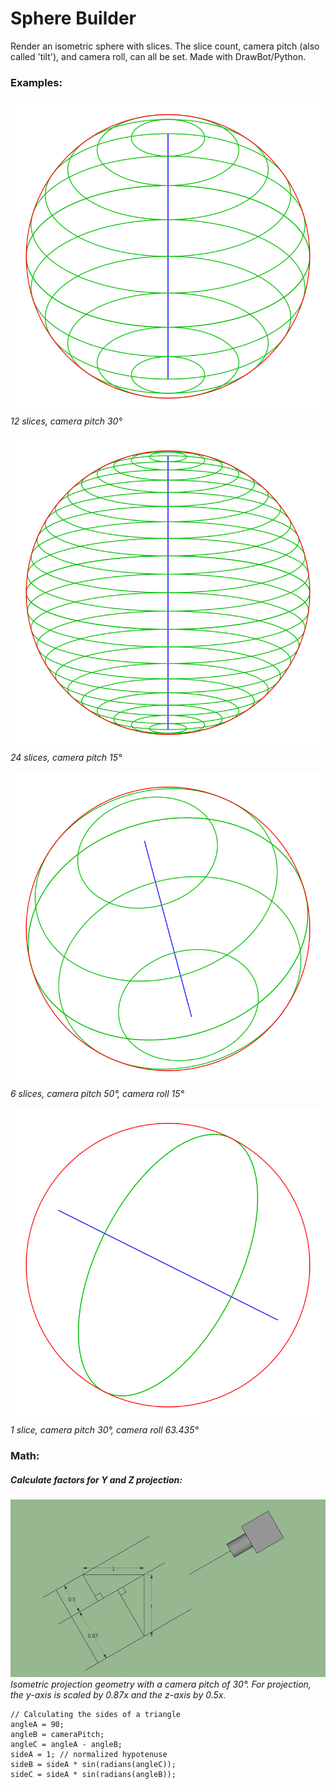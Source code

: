 # Sphere Builder

Render an isometric sphere with slices. The slice count, camera pitch (also called 'tilt'), and camera roll, can all be set. Made with DrawBot/Python.

### Examples:

![Spherebuilder](media/sphere_12s_30p_0r.svg)  
*12 slices, camera pitch 30°*
<!-- ![Spherebuilder](media/sphere@12@30@0.png)  
*12 slices, camera pitch 30°* -->

![Spherebuilder](media/sphere_24s_15p_0r.svg)  
*24 slices, camera pitch 15°*
<!-- ![Spherebuilder](media/sphere@24s@15@0.png)  
*24 slices, camera pitch 15°* -->

![Spherebuilder](media/sphere_6s_50p_15r.svg)  
*6 slices, camera pitch 50°, camera roll 15°*
<!-- ![Spherebuilder](media/sphere@6s@15@45.png)  
*6 slices, camera pitch 15°, camera roll 45°* -->

![Spherebuilder](media/sphere_2s_30p_63.435r.svg)  
*1 slice, camera pitch 30°, camera roll 63.435°*

### Math:

##### Calculate factors for Y and Z projection:

![Spherebuilder](media/Isometry-Projection-Geometry-03k3.gif)  
*Isometric projection geometry with a camera pitch of 30°. For projection, the y-axis is scaled by 0.87x and the z-axis by 0.5x.*

```processing
// Calculating the sides of a triangle
angleA = 90;
angleB = cameraPitch;
angleC = angleA - angleB;
sideA = 1; // normalized hypotenuse
sideB = sideA * sin(radians(angleC));
sideC = sideA * sin(radians(angleB));
```
